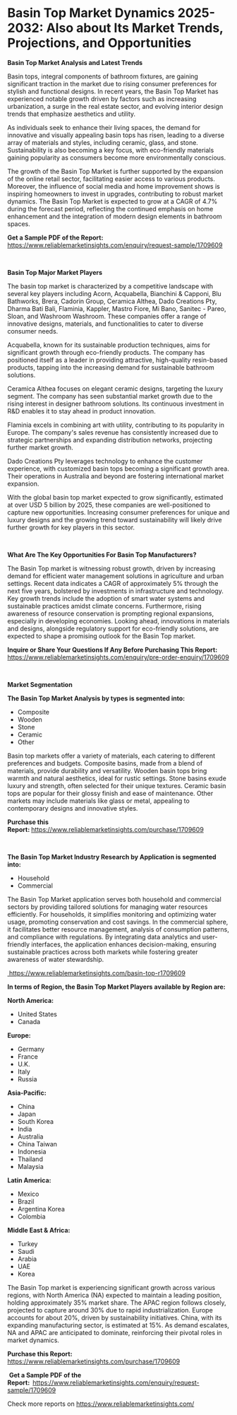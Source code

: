 <p><h1>Basin Top Market Dynamics 2025-2032: Also about Its Market Trends, Projections, and Opportunities</h1></p><p><strong>Basin Top Market Analysis and Latest Trends</strong></p>
<p><p>Basin tops, integral components of bathroom fixtures, are gaining significant traction in the market due to rising consumer preferences for stylish and functional designs. In recent years, the Basin Top Market has experienced notable growth driven by factors such as increasing urbanization, a surge in the real estate sector, and evolving interior design trends that emphasize aesthetics and utility.</p><p>As individuals seek to enhance their living spaces, the demand for innovative and visually appealing basin tops has risen, leading to a diverse array of materials and styles, including ceramic, glass, and stone. Sustainability is also becoming a key focus, with eco-friendly materials gaining popularity as consumers become more environmentally conscious.</p><p>The growth of the Basin Top Market is further supported by the expansion of the online retail sector, facilitating easier access to various products. Moreover, the influence of social media and home improvement shows is inspiring homeowners to invest in upgrades, contributing to robust market dynamics. The Basin Top Market is expected to grow at a CAGR of 4.7% during the forecast period, reflecting the continued emphasis on home enhancement and the integration of modern design elements in bathroom spaces.</p></p>
<p><strong>Get a Sample PDF of the Report:&nbsp;</strong> <a href="https://www.reliablemarketinsights.com/enquiry/request-sample/1709609?utm_campaign=3044&utm_medium=2&utm_source=Github&utm_content=ia&utm_term=09042025&utm_id=basin-top">https://www.reliablemarketinsights.com/enquiry/request-sample/1709609</a></p>
<p>&nbsp;</p>
<p><strong>Basin Top Major Market Players</strong></p>
<p><p>The basin top market is characterized by a competitive landscape with several key players including Acorn, Acquabella, Bianchini & Capponi, Blu Bathworks, Brera, Cadorin Group, Ceramica Althea, Dado Creations Pty, Dharma Bati Bali, Flaminia, Kappler, Mastro Fiore, Mi Bano, Sanitec - Pareo, Sloan, and Washroom Washroom. These companies offer a range of innovative designs, materials, and functionalities to cater to diverse consumer needs.</p><p>Acquabella, known for its sustainable production techniques, aims for significant growth through eco-friendly products. The company has positioned itself as a leader in providing attractive, high-quality resin-based products, tapping into the increasing demand for sustainable bathroom solutions.  </p><p>Ceramica Althea focuses on elegant ceramic designs, targeting the luxury segment. The company has seen substantial market growth due to the rising interest in designer bathroom solutions. Its continuous investment in R&D enables it to stay ahead in product innovation.</p><p>Flaminia excels in combining art with utility, contributing to its popularity in Europe. The company's sales revenue has consistently increased due to strategic partnerships and expanding distribution networks, projecting further market growth.</p><p>Dado Creations Pty leverages technology to enhance the customer experience, with customized basin tops becoming a significant growth area. Their operations in Australia and beyond are fostering international market expansion.</p><p>With the global basin top market expected to grow significantly, estimated at over USD 5 billion by 2025, these companies are well-positioned to capture new opportunities. Increasing consumer preferences for unique and luxury designs and the growing trend toward sustainability will likely drive further growth for key players in this sector.</p></p>
<p>&nbsp;</p>
<p><strong>What Are The Key Opportunities For Basin Top Manufacturers?</strong></p>
<p><p>The Basin Top market is witnessing robust growth, driven by increasing demand for efficient water management solutions in agriculture and urban settings. Recent data indicates a CAGR of approximately 5% through the next five years, bolstered by investments in infrastructure and technology. Key growth trends include the adoption of smart water systems and sustainable practices amidst climate concerns. Furthermore, rising awareness of resource conservation is prompting regional expansions, especially in developing economies. Looking ahead, innovations in materials and designs, alongside regulatory support for eco-friendly solutions, are expected to shape a promising outlook for the Basin Top market.</p></p>
<p><strong>Inquire or Share Your Questions If Any Before Purchasing This Report:</strong> <a href="https://www.reliablemarketinsights.com/enquiry/pre-order-enquiry/1709609?utm_campaign=3044&utm_medium=2&utm_source=Github&utm_content=ia&utm_term=09042025&utm_id=basin-top">https://www.reliablemarketinsights.com/enquiry/pre-order-enquiry/1709609</a></p>
<p>&nbsp;</p>
<p><strong>Market Segmentation</strong></p>
<p><strong>The Basin Top Market Analysis by types is segmented into:</strong></p>
<p><ul><li>Composite</li><li>Wooden</li><li>Stone</li><li>Ceramic</li><li>Other</li></ul></p>
<p><p>Basin top markets offer a variety of materials, each catering to different preferences and budgets. Composite basins, made from a blend of materials, provide durability and versatility. Wooden basin tops bring warmth and natural aesthetics, ideal for rustic settings. Stone basins exude luxury and strength, often selected for their unique textures. Ceramic basin tops are popular for their glossy finish and ease of maintenance. Other markets may include materials like glass or metal, appealing to contemporary designs and innovative styles.</p></p>
<p><strong>Purchase this Report:&nbsp;</strong><a href="https://www.reliablemarketinsights.com/purchase/1709609?utm_campaign=3044&utm_medium=2&utm_source=Github&utm_content=ia&utm_term=09042025&utm_id=basin-top">https://www.reliablemarketinsights.com/purchase/1709609</a></p>
<p>&nbsp;</p>
<p><strong>The Basin Top Market Industry Research by Application is segmented into:</strong></p>
<p><ul><li>Household</li><li>Commercial</li></ul></p>
<p><p>The Basin Top Market application serves both household and commercial sectors by providing tailored solutions for managing water resources efficiently. For households, it simplifies monitoring and optimizing water usage, promoting conservation and cost savings. In the commercial sphere, it facilitates better resource management, analysis of consumption patterns, and compliance with regulations. By integrating data analytics and user-friendly interfaces, the application enhances decision-making, ensuring sustainable practices across both markets while fostering greater awareness of water stewardship.</p></p>
<p><a href="https://www.reliablemarketinsights.com/basin-top-r1709609?utm_campaign=3044&utm_medium=2&utm_source=Github&utm_content=ia&utm_term=09042025&utm_id=basin-top">&nbsp;https://www.reliablemarketinsights.com/basin-top-r1709609</a></p>
<p><strong>In terms of Region, the Basin Top Market Players available by Region are:</strong></p>
<p>
    <p> <strong> North America: </strong>
        <ul>
            <li>United States</li>
            <li>Canada</li>
        </ul>
        </p> 
    <p> <strong> Europe: </strong>
        <ul>
            <li>Germany</li>
            <li>France</li>
            <li>U.K.</li>
            <li>Italy</li>
            <li>Russia</li>
        </ul>
        </p> 
    <p> <strong> Asia-Pacific: </strong>
        <ul>
            <li>China</li>
            <li>Japan</li>
            <li>South Korea</li>
            <li>India</li>
            <li>Australia</li>
            <li>China Taiwan</li>
            <li>Indonesia</li>
            <li>Thailand</li>
            <li>Malaysia</li>
        </ul>
        </p> 
    <p> <strong> Latin America: </strong>
        <ul>
            <li>Mexico</li>
            <li>Brazil</li>
            <li>Argentina Korea</li>
            <li>Colombia</li>
        </ul>
        </p> 
    <p> <strong> Middle East & Africa: </strong>
        <ul>
            <li>Turkey</li>
            <li>Saudi</li>
            <li>Arabia</li>
            <li>UAE</li>
            <li>Korea</li>
        </ul>
    </p>
    </p>
<p><p>The Basin Top market is experiencing significant growth across various regions, with North America (NA) expected to maintain a leading position, holding approximately 35% market share. The APAC region follows closely, projected to capture around 30% due to rapid industrialization. Europe accounts for about 20%, driven by sustainability initiatives. China, with its expanding manufacturing sector, is estimated at 15%. As demand escalates, NA and APAC are anticipated to dominate, reinforcing their pivotal roles in market dynamics.</p></p>
<p><strong>Purchase this Report: </strong><a href="https://www.reliablemarketinsights.com/purchase/1709609?utm_campaign=3044&utm_medium=2&utm_source=Github&utm_content=ia&utm_term=09042025&utm_id=basin-top">https://www.reliablemarketinsights.com/purchase/1709609</a></p>
<p>&nbsp;<strong>Get a Sample PDF of the Report:&nbsp;&nbsp;</strong><a href="https://www.reliablemarketinsights.com/enquiry/request-sample/1709609?utm_campaign=3044&utm_medium=2&utm_source=Github&utm_content=ia&utm_term=09042025&utm_id=basin-top">https://www.reliablemarketinsights.com/enquiry/request-sample/1709609</a></p>
<p><strong></strong></p>
<p>Check more reports on <a href="https://www.reliablemarketinsights.com/?utm_campaign=3044&utm_medium=2&utm_source=Github&utm_content=ia&utm_term=09042025&utm_id=basin-top">https://www.reliablemarketinsights.com/</a></p>